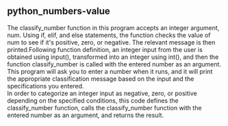 ## python_numbers-value

The classify_number function in this program accepts an integer argument, num. Using if, elif, and else statements, the function checks 
the value of num to see if it's positive, zero, or negative. The relevant message is then printed.Following function definition, an integer
input from the user is obtained using input(), transformed into an integer using int(), and then the function classify_number is called with the 
entered number as an argument. This program will ask you to enter a number when it runs, and it will print the appropriate classification message
based on the input and the specifications you entered.  
In order to categorize an integer input as negative, zero, or positive depending on the specified conditions, this code defines the 
classify_number function, calls the classify_number function with the entered number as an argument, and returns the result.     

